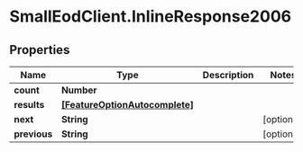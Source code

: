 # SmallEodClient.InlineResponse2006

## Properties

Name | Type | Description | Notes
------------ | ------------- | ------------- | -------------
**count** | **Number** |  | 
**results** | [**[FeatureOptionAutocomplete]**](FeatureOptionAutocomplete.md) |  | 
**next** | **String** |  | [optional] 
**previous** | **String** |  | [optional] 


